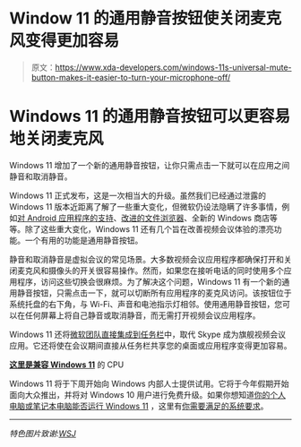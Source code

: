 # Window 11 的通用静音按钮使关闭麦克风变得更加容易

> 原文：<https://www.xda-developers.com/windows-11s-universal-mute-button-makes-it-easier-to-turn-your-microphone-off/>

# Windows 11 的通用静音按钮可以更容易地关闭麦克风

Windows 11 增加了一个新的通用静音按钮，让你只需点击一下就可以在应用之间静音和取消静音。

Windows 11 正式发布，这是一次相当大的升级。虽然我们已经通过泄露的 Windows 11 版本近距离了解了一些重大变化，但微软仍设法隐瞒了许多事情，例如[对 Android 应用程序的支持](https://www.xda-developers.com/windows-11-android-apps/)、[改进的文件浏览器](https://www.xda-developers.com/windows-11-file-explorer-settings-redesign/)、全新的 Windows 商店等等。除了这些重大变化，Windows 11 还有几个旨在改善视频会议体验的漂亮功能。一个有用的功能是通用静音按钮。

静音和取消静音是虚拟会议的常见场景。大多数视频会议应用程序都确保打开和关闭麦克风和摄像头的开关很容易操作。然而，如果您在接听电话的同时使用多个应用程序，访问这些切换会很麻烦。为了解决这个问题，Windows 11 有一个新的通用静音按钮，只需点击一下，就可以切断所有应用程序的麦克风访问。该按钮位于系统托盘的右下角，与 Wi-Fi、声音和电池指示灯相邻。使用通用静音按钮，您可以在任何屏幕上将自己静音或取消静音，而无需打开视频会议应用程序。

Windows 11 还将[微软团队直接集成到任务栏](https://www.xda-developers.com/microsoft-teams-is-being-integrated-into-windows-11/)中，取代 Skype 成为旗舰视频会议应用。它还将使在会议期间直接从任务栏共享您的桌面或应用程序变得更加容易。

**[这里是兼容 Windows 11](https://www.xda-developers.com/cpus-compatible-windows-11/)** 的 CPU

Windows 11 将于下周开始向 Windows 内部人士提供试用。它将于今年假期开始面向大众推出，并将对 Windows 10 用户进行免费升级。如果你想知道[你的个人电脑或笔记本电脑能否运行 Windows 11](https://www.xda-developers.com/windows-11-can-my-pc-run-it/) ，这里有[你需要满足的系统要求](https://www.xda-developers.com/windows-11-minimum-requirements/)。

* * *

*特色图片致谢:[WSJ](https://www.wsj.com/articles/microsoft-windows-11-guide-11624549583)*
